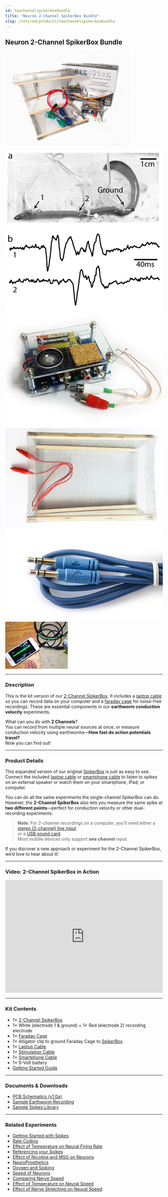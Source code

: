 ```yaml
---
id: twochannelspikerboxbundle
title: "Neuron 2-Channel SpikerBox Bundle"
slug: /retired/products/twochannelspikerboxbundle
---
```


## Neuron 2-Channel SpikerBox Bundle

![The 2 Channel SpikerBox Bundle](./img/2chan_product.jpg)

![Data Collected from 2-Channel SpikerBox](./img/twochanneldata.jpg)  
![Two-channel SpikerBox (included)](./img/twochannelspikerbox.jpg)  
![Faraday Cage (included)](./img/faradaycage.jpg)  
![Laptop Cable (included)](./img/laptopcable_1.jpg)  
![Smartphone Cable (included)](./img/smartphonecable.png)

---

### Description

This is the kit version of our [2-Channel SpikerBox](twochannelratecoding.md). It includes a [laptop cable](laptopcable.md) so you can record data on your computer and a [faraday cage](faradaycage.md) for noise-free recordings. These are essential components in our **earthworm conduction velocity** experiments.

What can you do with **2 Channels**?  
You can record from multiple neural sources at once, or measure conduction velocity using earthworms—**How fast do action potentials travel?**  
Now you can find out!

---

### Product Details

This expanded version of our original [SpikerBox](ratecoding.md) is just as easy to use. Connect the included [laptop cable](laptopcable.md) or [smartphone cable](smartphonecable.md) to listen to spikes on an external speaker or watch them on your smartphone, iPad, or computer.

You can do all the same experiments the single-channel SpikerBox can do. However, the **2-Channel SpikerBox** also lets you measure the same spike at **two different points**—perfect for conduction velocity or other dual-recording experiments.

> **Note**: For 2-channel recordings on a computer, you’ll need either a  
> [stereo (2-channel) line input](http://en.wiki.backyardbrains.com/Testing_Stereo_Input_on_Your_Computer)  
> or a [USB sound card](https://griffintechnology.com/us/imic).  
> Most mobile devices only support **one channel** input.

If you discover a new approach or experiment for the 2-Channel SpikerBox, we’d love to hear about it!

---

### Video: 2-Channel SpikerBox in Action

<iframe width="100%" height="360"  
  src="https://www.youtube.com/embed/uNM06ONoBAY"  
  frameborder="0" allowfullscreen>
</iframe>

---

### Kit Contents

- 1× [2-Channel SpikerBox](twochannelratecoding.md)  
- 1× White (electrode 1 & ground) + 1× Red (electrode 2) recording electrode  
- 1× [Faraday Cage](faradaycage.md)  
- 1× Alligator clip to ground Faraday Cage to [SpikerBox](ratecoding.md)  
- 1× [Laptop Cable](laptopcable.md)  
- 1× [Stimulation Cable](stimulationcable.md)  
- 1× [Smartphone Cable](smartphonecable.md)  
- 1× 9-Volt battery  
- [Getting Started Guide](./files/2chan_insert.pdf)

---

### Documents & Downloads

- [PCB Schematics (v1.0a)](./files/2chanspikerbox.v.1.0a.pdf)  
- [Sample Earthworm Recording](http://www.backyardbrains.com/experiments/files/earthworm_10%20seconds_mgf_5cm_5_seconds_silence_10%20seconds_lgf_5_cm_electrode_separation.wav.zip)  
- [Sample Spikes Library](http://wiki.backyardbrains.com/spikes_library)

---

### Related Experiments

- [Getting Started with Spikes](../Experiments/ratecoding.md)  
- [Rate Coding](../Experiments/ratecoding.md)  
- [Effect of Temperature on Neural Firing Rate](../Experiments/temperature.md)  
- [Referencing your Spikes](../Experiments/referencing.md)  
- [Effect of Nicotine and MSG on Neurons](../Experiments/neuropharmacology.md)  
- [NeuroProsthetics](../Experiments/neuroprosthetics.md)  
- [Oxygen and Spiking](../Experiments/oxygen.md)  
- [Speed of Neurons](../Experiments/speed.md)  
- [Comparing Nerve Speed](../Experiments/comparingnervespeed.md)  
- [Effect of Temperature on Neural Speed](../Experiments/wormtemperature.md)  
- [Effect of Nerve Stretching on Neural Speed](../Experiments/wormstretch.md)